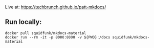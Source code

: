 Live at: https://techbrunch.github.io/patt-mkdocs/

## Run locally:

```
docker pull squidfunk/mkdocs-material
docker run --rm -it -p 8000:8000 -v ${PWD}:/docs squidfunk/mkdocs-material
```